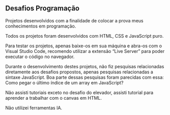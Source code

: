 ## Desafios Programação

Projetos desenvolvidos com a finalidade de colocar a prova meus conhecimentos em programação.

Todos os projetos foram desenvolvidos com HTML, CSS e JavaScript puro.

Para testar os projetos, apenas baixe-os em sua máquina e abra-os com o Visual Studio Code, recomendo utilizar a extensão “Live Server” para poder executar o código no navegador. 

Durante o desenvolvimento destes projetos, não fiz pesquisas relacionadas diretamente aos desafios propostos, apenas pesquisas relacionadas a sintaxe  JavaScript. Boa parte dessas pesquisas foram parecidas com essa: Como pegar o último índice de um array em JavaScript?

Não assisti tutoriais exceto no desafio do elevador, assisti tutorial para aprender a trabalhar com o canvas em HTML.

Não utilizei ferramentas IA.
